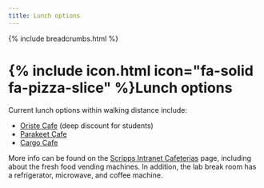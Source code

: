 ```yaml
---
title: Lunch options
---
```


{% include breadcrumbs.html %}

# {% include icon.html icon="fa-solid fa-pizza-slice" %}Lunch options

Current lunch options within walking distance include:

* [Oriste Cafe](https://www.oristefairway.com/) (deep discount for students)
* [Parakeet Cafe](https://www.parakeetcafe.com/)
* [Cargo Cafe](https://cargocafe.square.site/?location=11ea7ddfa8e3b542b0d80cc47a2b63e4)

More info can be found on the [Scripps Intranet Cafeterias](https://scrippsresearch.sharepoint.com/sites/intranet/SitePages/Cafeterias.aspx) page, including about the fresh food vending machines. In addition, the lab break room has a refrigerator, microwave, and coffee machine.